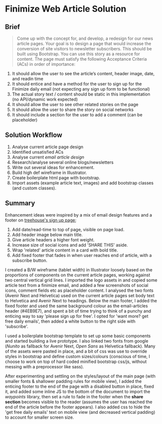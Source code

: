 # Finimize Web Article Solution


## Brief

> Come up with the concept for, and develop, a redesign for our news article pages. Your goal is
to design a page that would increase the conversion of site visitors to newsletter subscribers.
This should be built using Bootstrap. You can use this story as a resource for content.
The page must satisfy the following Acceptance Criteria (ACs) in order of importance:
1. It should allow the user to see the article’s content, header image, date, and readin
time
2. It should entice and have a method for the user to sign up for the Finimize daily email
(not expecting any sign up form to be functional)
3. The actual story text / content should be static in this implementation (no API/dynamic work expected)
4. It should allow the user to see other related stories on the page
5. It should allow the user to share the story on social networks
6. It should include a section for the user to add a comment (can be placeholder)


## Solution Workflow

1. Analyse current article page design
2. Identified unsatisfied ACs
3. Analyse current *email article design*
4. Research/analyse several online blogs/newsletters
5. Write out several ideas for enhancement.
6. Build high def wireframe in Illustrator.
7. Create boilerplate html page with bootstrap.
8. Import assets (example article text, images) and add bootstrap classes (and custom classes).

## Summary

Enhancement ideas were inspired by a mix of email design features and a footer on [treehouse's sign up page](https://teamtreehouse.com/join/start-trial);
1. Add date/read-time to top of page, visible on page load.
2. Add header image below main title.
3. Give article headers a higher font weight.
4. Increase size of social icons and add 'SHARE THIS' aside.
5. Wrap 'related' article content in a card with bold title.
6. Add fixed footer that fades in when user reaches end of article, with a subscribe button.

I created a B/W wireframe (tablet width) in Illustrator loosely based on the proportions of components on the current article pages, working against two central vertical grid lines.
I imported the logo assets in and copied some article text from a finimize email, and added a few screenshots of social icons,
comment fields etc as placeholder content. I analysed the two fonts (Avenir Next and Helvetica) used on the current article pages set body text to Helvetica and Avenir Next to headings. Below the main footer, I added the fixed footer and used the same background colour as the email-articles header (#4EB9E7), and spent a bit of time trying to think of a punchy and enticing way to say 'please sign up for free'. I opted for 'want more? get free daily emails', then added a white button to the right side with 'subscribe'.

I used a boilerplate bootstrap template to set up some basic components and started building a live prototype. I also linked two fonts from google (*Nunito* as fallback for Avenir Next, *Open Sans* as Helvetica fallback).
Many of the assets were pasted in place, and a bit of css was use to override styles in bootstrap and define custom sizes/colours (conscious of time, I choose to work on top of hard coded minified bootstrap css/js, without messing with a preprocessor like sass).

After experimenting and settling on the styles/layout of the main page (with smaller fonts & shallower padding rules for mobile view), I added the enticing footer to the end of the page with a disabled button in place, fixed it, and added some inline JS to the bottom of the document to import the *waypoints* library, then set a rule to fade in the footer when the **share section** becomes visible to the reader (assumes the user has reached the end of the article before the footer appears). I also added css to hide the 'get free daily emails' text on mobile view (and decreased vertical padding) to account for smaller screen size.
